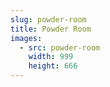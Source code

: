 ```yaml
---
slug: powder-room
title: Powder Room
images:
  - src: powder-room
    width: 999
    height: 666
---
```

